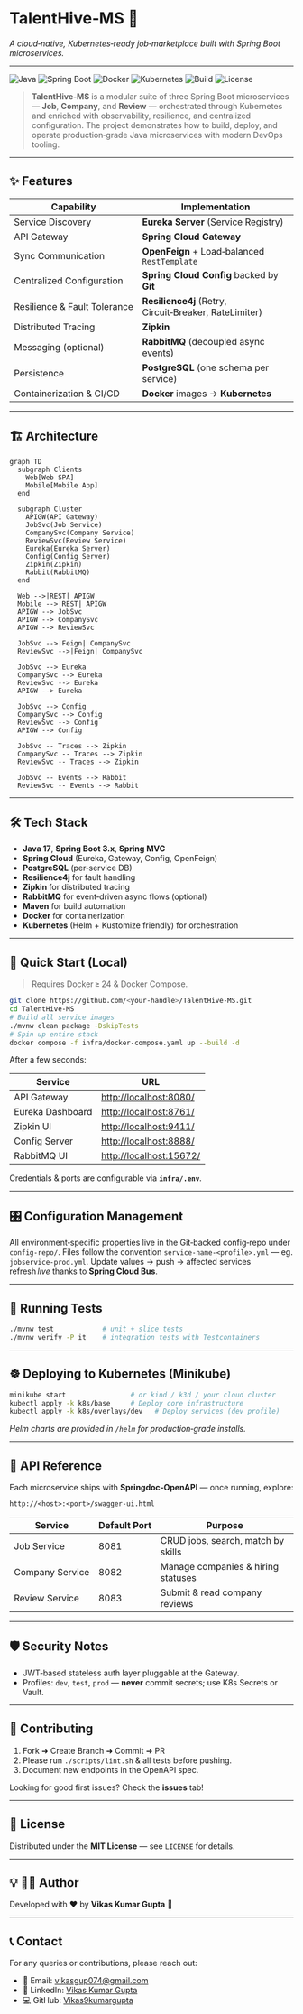 # TalentHive‑MS 🐝

*A cloud‑native, Kubernetes‑ready job‑marketplace built with Spring Boot microservices.*

---

![Java](https://img.shields.io/badge/Java-17-blue?logo=openjdk)
![Spring Boot](https://img.shields.io/badge/Spring%20Boot-3.x-6DB33F?logo=spring)
![Docker](https://img.shields.io/badge/Docker-🛳-2496ED?logo=docker)
![Kubernetes](https://img.shields.io/badge/K8s-ready-326CE5?logo=kubernetes)
![Build](https://img.shields.io/badge/build-passing-brightgreen)
![License](https://img.shields.io/badge/License-MIT-green)

> **TalentHive‑MS** is a modular suite of three Spring Boot microservices — **Job**, **Company**, and **Review** — orchestrated through Kubernetes and enriched with observability, resilience, and centralized configuration. The project demonstrates how to build, deploy, and operate production‑grade Java microservices with modern DevOps tooling.

---

## ✨ Features

| Capability                   | Implementation                                                             |
| ---------------------------- | -------------------------------------------------------------------------- |
| Service Discovery            | **Eureka Server** (Service Registry)                                       |
| API Gateway                  | **Spring Cloud Gateway**                                                   |
| Sync Communication           | **OpenFeign** + Load‑balanced `RestTemplate`                               |
| Centralized Configuration    | **Spring Cloud Config** backed by **Git**                                  |
| Resilience & Fault Tolerance | **Resilience4j** (Retry, Circuit‑Breaker, RateLimiter)                     |
| Distributed Tracing          | **Zipkin**                                                                 |
| Messaging (optional)         | **RabbitMQ** (decoupled async events)                                      |
| Persistence                  | **PostgreSQL** (one schema per service)                                    |
| Containerization & CI/CD     | **Docker** images → **Kubernetes**

---

## 🏗 Architecture

```mermaid
graph TD
  subgraph Clients
    Web[Web SPA]
    Mobile[Mobile App]
  end

  subgraph Cluster
    APIGW(API Gateway)
    JobSvc(Job Service)
    CompanySvc(Company Service)
    ReviewSvc(Review Service)
    Eureka(Eureka Server)
    Config(Config Server)
    Zipkin(Zipkin)
    Rabbit(RabbitMQ)
  end

  Web -->|REST| APIGW
  Mobile -->|REST| APIGW
  APIGW --> JobSvc
  APIGW --> CompanySvc
  APIGW --> ReviewSvc

  JobSvc -->|Feign| CompanySvc
  ReviewSvc -->|Feign| CompanySvc

  JobSvc --> Eureka
  CompanySvc --> Eureka
  ReviewSvc --> Eureka
  APIGW --> Eureka

  JobSvc --> Config
  CompanySvc --> Config
  ReviewSvc --> Config
  APIGW --> Config

  JobSvc -- Traces --> Zipkin
  CompanySvc -- Traces --> Zipkin
  ReviewSvc -- Traces --> Zipkin

  JobSvc -- Events --> Rabbit
  ReviewSvc -- Events --> Rabbit
```

---

## 🛠 Tech Stack

* **Java 17**, **Spring Boot 3.x**, **Spring MVC**
* **Spring Cloud** (Eureka, Gateway, Config, OpenFeign)
* **PostgreSQL** (per‑service DB)
* **Resilience4j** for fault handling
* **Zipkin** for distributed tracing
* **RabbitMQ** for event‑driven async flows (optional)
* **Maven** for build automation
* **Docker** for containerization
* **Kubernetes** (Helm + Kustomize friendly) for orchestration

---

## 🚀 Quick Start (Local)

> Requires Docker ≥ 24 & Docker Compose.

```bash
git clone https://github.com/<your‑handle>/TalentHive‑MS.git
cd TalentHive‑MS
# Build all service images
./mvnw clean package -DskipTests
# Spin up entire stack
docker compose -f infra/docker-compose.yaml up --build -d
```

After a few seconds:

| Service          | URL                                                |
| ---------------- | -------------------------------------------------- |
| API Gateway      | [http://localhost:8080/](http://localhost:8080/)   |
| Eureka Dashboard | [http://localhost:8761/](http://localhost:8761/)   |
| Zipkin UI        | [http://localhost:9411/](http://localhost:9411/)   |
| Config Server    | [http://localhost:8888/](http://localhost:8888/)   |
| RabbitMQ UI      | [http://localhost:15672/](http://localhost:15672/) |

Credentials & ports are configurable via **`infra/.env`**.

---

## 🎛 Configuration Management

All environment‑specific properties live in the Git‑backed config‑repo under `config‑repo/`.
Files follow the convention `service‑name-<profile>.yml` — eg. `jobservice-prod.yml`.
Update values → push → affected services refresh *live* thanks to **Spring Cloud Bus**.

---

## 🧪 Running Tests

```bash
./mvnw test            # unit + slice tests
./mvnw verify -P it    # integration tests with Testcontainers
```

---

## ☸️ Deploying to Kubernetes (Minikube)

```bash
minikube start                # or kind / k3d / your cloud cluster
kubectl apply -k k8s/base     # Deploy core infrastructure
kubectl apply -k k8s/overlays/dev   # Deploy services (dev profile)
```

*Helm charts are provided in `/helm` for production‑grade installs.*

---

## 🔌 API Reference

Each microservice ships with **Springdoc‑OpenAPI** — once running, explore:

```
http://<host>:<port>/swagger-ui.html
```

| Service         | Default Port | Purpose                            |
| --------------- | ------------ | ---------------------------------- |
| Job Service     | 8081         | CRUD jobs, search, match by skills |
| Company Service | 8082         | Manage companies & hiring statuses |
| Review Service  | 8083         | Submit & read company reviews      |

---

## 🛡 Security Notes

* JWT‑based stateless auth layer pluggable at the Gateway.
* Profiles: `dev`, `test`, `prod` — **never** commit secrets; use K8s Secrets or Vault.

---

## 🤝 Contributing

1. Fork ➜ Create Branch ➜ Commit ➜ PR
2. Please run `./scripts/lint.sh` & all tests before pushing.
3. Document new endpoints in the OpenAPI spec.

Looking for good first issues? Check the **issues** tab!

---

## 📜 License

Distributed under the **MIT License** — see `LICENSE` for details.

---

## 💡 👨‍💻 Author
Developed with ❤️ by **Vikas Kumar Gupta** 🚀

---

## 📞 Contact
For any queries or contributions, please reach out:
- 📧 Email: vikasgup074@gmail.com  
- 🔗 LinkedIn: [Vikas Kumar Gupta](https://www.linkedin.com/in/work-with-vikas/)  
- 💻 GitHub: [Vikas9kumargupta](https://github.com/Vikas9kumargupta)  


